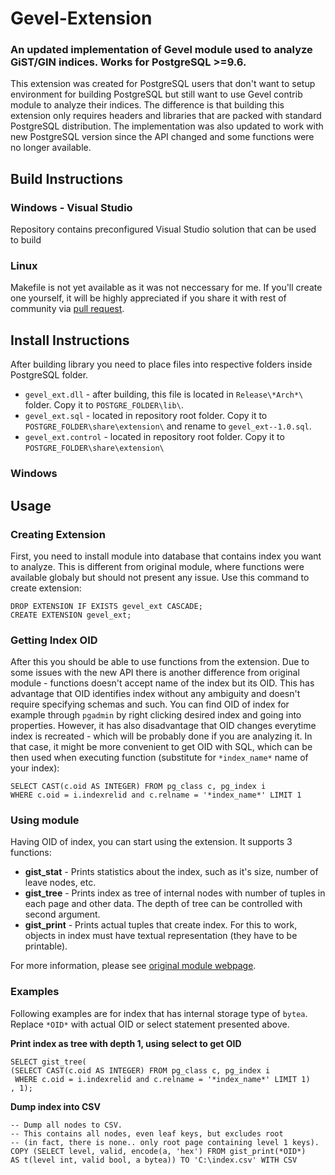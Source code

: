 # Gevel-Extension
### An updated implementation of Gevel module used to analyze GiST/GIN indices. Works for PostgreSQL >=9.6.

This extension was created for PostgreSQL users that don't want to setup environment for building PostgreSQL but still want to use Gevel contrib module to analyze their indices. The difference is that building this extension only requires headers and libraries that are packed with standard PostgreSQL distribution. The implementation was also updated to work with new PostgreSQL version since the API changed and some functions were no longer available.

## Build Instructions
### Windows - Visual Studio
Repository contains preconfigured Visual Studio solution that can be used to build 

### Linux
Makefile is not yet available as it was not neccessary for me. If you'll create one yourself, it will be highly appreciated if you share it with rest of community via [pull request](https://github.com/BetaRavener/Gevel-Extension/pulls).

## Install Instructions
After building library you need to place files into respective folders inside PostgreSQL folder.
* `gevel_ext.dll` - after building, this file is located in `Release\*Arch*\` folder. Copy it to `POSTGRE_FOLDER\lib\`.
* `gevel_ext.sql` - located in repository root folder. Copy it to `POSTGRE_FOLDER\share\extension\` and rename to `gevel_ext--1.0.sql`.
* `gevel_ext.control` - located in repository root folder. Copy it to `POSTGRE_FOLDER\share\extension\`
### Windows

## Usage
### Creating Extension
First, you need to install module into database that contains index you want to analyze. This is different from original module, where functions were available globaly but should not present any issue. Use this command to create extension:
```
DROP EXTENSION IF EXISTS gevel_ext CASCADE;
CREATE EXTENSION gevel_ext;
```

### Getting Index OID
After this you should be able to use functions from the extension. Due to some issues with the new API there is another difference from original module - functions doesn't accept name of the index but its OID. This has advantage that OID identifies index without any ambiguity and doesn't require specifying schemas and such. You can find OID of index for example through `pgadmin` by right clicking desired index and going into properties. However, it has also disadvantage that OID changes everytime index is recreated - which will be probably done if you are analyzing it. In that case, it might be more convenient to get OID with SQL, which can be then used when executing function (substitute for `*index_name*` name of your index):
```
SELECT CAST(c.oid AS INTEGER) FROM pg_class c, pg_index i 
WHERE c.oid = i.indexrelid and c.relname = '*index_name*' LIMIT 1
```
 
### Using module
Having OID of index, you can start using the extension. It supports 3 functions:
 
* **gist_stat** - Prints statistics about the index, such as it's size, number of leave nodes, etc.
* **gist_tree** - Prints index as tree of internal nodes with number of tuples in each page and other data. The depth of tree can be controlled with second argument.
* **gist_print** - Prints actual tuples that create index. For this to work, objects in index must have textual representation (they have to be printable).
 
For more information, please see [original module webpage](http://www.sai.msu.su/~megera/wiki/Gevel).
 
### Examples
Following examples are for index that has internal storage type of `bytea`. Replace `*OID*` with actual OID or select statement presented above.

**Print index as tree with depth 1, using select to get OID**
```
SELECT gist_tree(
(SELECT CAST(c.oid AS INTEGER) FROM pg_class c, pg_index i 
 WHERE c.oid = i.indexrelid and c.relname = '*index_name*' LIMIT 1)
, 1);
```
 
**Dump index into CSV**
```
-- Dump all nodes to CSV.
-- This contains all nodes, even leaf keys, but excludes root
-- (in fact, there is none.. only root page containing level 1 keys).
COPY (SELECT level, valid, encode(a, 'hex') FROM gist_print(*OID*)
AS t(level int, valid bool, a bytea)) TO 'C:\index.csv' WITH CSV
```
